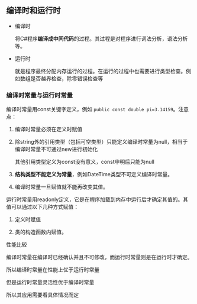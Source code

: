 ## 编译时和运行时

* 编译时

    将C#程序**编译成中间代码**的过程。其过程是对程序进行词法分析，语法分析等。

* 运行时

    就是程序最终分配内存运行的过程。在运行的过程中也需要进行类型检查。例如数组是否越界检查，除零错误检查等



### 编译时常量与运行时常量

编译时常量用const关键字定义，例如 ```public const double pi=3.14159```。注意点：

1. 编译时常量必须在定义时赋值

2. 除string外的引用类型（包括可空类型）只能定义编译时常量为null，相当于编译时常量不可通过new进行初始化

    其他引用类型定义为const没有意义，const申明后只能为null

3. **结构类型不能定义为常量**，例如DateTime类型不可定义编译时常量。

4. 编译时常量一旦赋值就不能再改变其值。



运行时常量用readonly定义，它是在程序加载到内存中运行后才确定其值的。其值可以通过以下几种方式赋值：

1. 定义时赋值

2. 类的构造函数内赋值。

 

性能比较

编译时常量在编译时已经确认并且不可修改，而运行时常量则是在运行时才确定。

所以编译时常量在性能上优于运行时常量

但是运行时常量灵活性优于编译时常量

所以其应用需要看具体情况而定